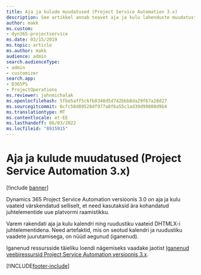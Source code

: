 ```yaml
---
title: Aja ja kulude muudatused (Project Service Automation 3.x)
description: See artikkel annab teavet aja ja kulu lahenduste muudatuste kohta.
author: makk
ms.custom:
- dyn365-projectservice
ms.date: 03/15/2019
ms.topic: article
ms.author: makk
audience: admin
search.audienceType:
- admin
- customizer
search.app:
- D365PS
- ProjectOperations
ms.reviewer: johnmichalak
ms.openlocfilehash: 5fbe5aff5c6fb0348d5d742bbb8da29f67a28d27
ms.sourcegitcommit: 6cfc50d89528df977a8f6a55c1ad39d99800d9b4
ms.translationtype: MT
ms.contentlocale: et-EE
ms.lasthandoff: 06/03/2022
ms.locfileid: "8915915"
---
```

# <a name="time-and-expense-changes-project-service-automation-3x"></a>Aja ja kulude muudatused (Project Service Automation 3.x)

[!include [banner](../../includes/psa-now-project-operations.md)]

Dynamics 365 Project Service Automation versioonis 3.0 on aja ja kulu vaateid värskendatud selliselt, et need kasutaksid ära kohandatud juhtelementide uue platvormi raamistikku.

Varem rakendati aja ja kulu kalendri ning ruudustiku vaateid DHTMLX-i juhtelementidena. Need artefaktid, mis on seotud kalendri ja ruudustiku vaadete juurutamisega, on nüüd aegunud (iganenud).

Iganenud ressursside täieliku loendi nägemiseks vaadake jaotist [Iganenud veebiressursid Project Service Automation versioonis 3.x](web-resources-deprecated-v3.x.md).


[!INCLUDE[footer-include](../../includes/footer-banner.md)]
